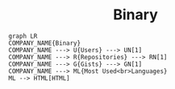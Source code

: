 <h1 align="center">Binary</h1>

```mermaid
graph LR
COMPANY_NAME{Binary}
COMPANY_NAME ---> U{Users} ---> UN[1]
COMPANY_NAME ---> R{Repositories} ---> RN[1]
COMPANY_NAME ---> G{Gists} ---> GN[1]
COMPANY_NAME ---> ML{Most Used<br>Languages}
ML --> HTML[HTML]
```
